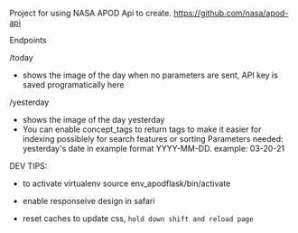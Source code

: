 Project for using NASA APOD Api to create.
https://github.com/nasa/apod-api

Endpoints

/today
- shows the image of the day when no parameters are sent, API key is saved programatically here

/yesterday
- shows the image of the day yesterday
- You can enable concept_tags to return tags to make it easier for indexing possiblely for search features or sorting
Parameters needed:
yesterday's date in example format YYYY-MM-DD. 
example: 03-20-21

DEV TIPS: 

- to activate virtualenv source env_apodflask/bin/activate

- enable responseive design in safari
- reset caches to update css, `hold down shift and reload page`